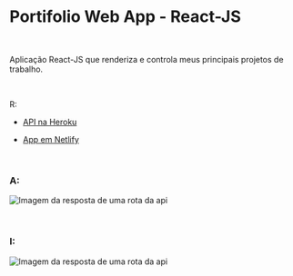 # Portifolio Web App -  React-JS


<br />

Aplicação React-JS que renderiza e controla meus principais projetos de trabalho.


<br />

R:

- [API na Heroku]()

- [App em Netlify]()



<br />

### A:

![Imagem da resposta de uma rota da api](/public/images/)


<br />


### I:  

![Imagem da resposta de uma rota da api](/public/images/)



<br />

<br />
<br />


